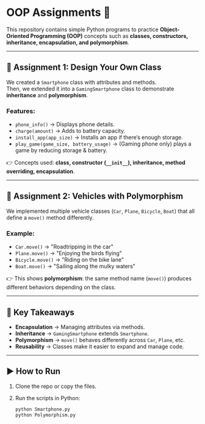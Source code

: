 # OOP Assignments 🚀

This repository contains simple Python programs to practice **Object-Oriented Programming (OOP)** concepts such as **classes, constructors, inheritance, encapsulation, and polymorphism**.

---

## 📱 Assignment 1: Design Your Own Class

We created a `Smartphone` class with attributes and methods.  
Then, we extended it into a `GamingSmartphone` class to demonstrate **inheritance** and **polymorphism**.

### Features:

- `phone_info()` → Displays phone details.  
- `charge(amount)` → Adds to battery capacity.  
- `install_app(app_size)` → Installs an app if there’s enough storage.  
- `play_game(game_size, battery_usage)` → (Gaming phone only) plays a game by reducing storage & battery.  

👉 Concepts used: **class, constructor (`__init__`), inheritance, method overriding, encapsulation**.

---

## 🚗 Assignment 2: Vehicles with Polymorphism

We implemented multiple vehicle classes (`Car`, `Plane`, `Bicycle`, `Boat`) that all define a `move()` method differently.

### Example:

- `Car.move()` → "Roadtripping in the car"  
- `Plane.move()` → "Enjoying the birds flying"  
- `Bicycle.move()` → "Riding on the bike lane"  
- `Boat.move()` → "Sailing along the mulky waters"  

👉 This shows **polymorphism**: the same method name (`move()`) produces different behaviors depending on the class.

---

## 🎯 Key Takeaways

- **Encapsulation** → Managing attributes via methods.  
- **Inheritance** → `GamingSmartphone` extends `Smartphone`.  
- **Polymorphism** → `move()` behaves differently across `Car`, `Plane`, etc.  
- **Reusability** → Classes make it easier to expand and manage code.  

---

## ▶️ How to Run

1. Clone the repo or copy the files.  
2. Run the scripts in Python:
   
   ```bash
   python Smartphone.py
   python Polymorphism.py
   ```
